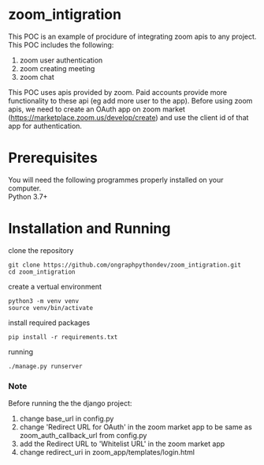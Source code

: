 # zoom_intigration
This POC is an example of procidure of integrating zoom apis to any project. This POC includes the following:
  1) zoom user authentication
  2) zoom creating meeting
  3) zoom chat

This POC uses apis provided by zoom. Paid accounts provide more functionality to these api (eg add more user to the app). Before using zoom apis, we need to create 
an OAuth app on zoom market (https://marketplace.zoom.us/develop/create) and use the client id of that app for authentication.
  
# Prerequisites
You will need the following programmes properly installed on your computer.<br>
Python 3.7+

# Installation and Running

clone the repository
```
git clone https://github.com/ongraphpythondev/zoom_intigration.git
cd zoom_intigration
```
create a vertual environment
```
python3 -m venv venv
source venv/bin/activate
```
install required packages
```
pip install -r requirements.txt
```
running
```
./manage.py runserver
```
### Note
Before running the the django project:
  1) change base_url in config.py 
  2) change 'Redirect URL for OAuth' in the zoom market app to be same as zoom_auth_callback_url from config.py 
  3) add the Redirect URL to 'Whitelist URL' in the zoom market app
  4) change redirect_uri in zoom_app/templates/login.html
